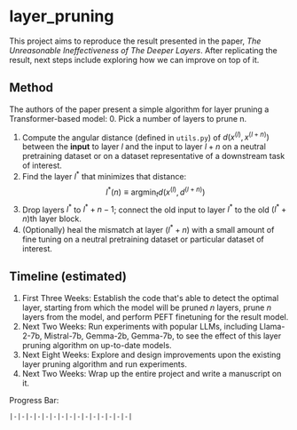 # layer_pruning

This project aims to reproduce the result presented in the paper, *The Unreasonable Ineffectiveness of The Deeper Layers*. After replicating the result, next steps include exploring how we can improve on top of it.

## Method
The authors of the paper present a simple algorithm for layer pruning a Transformer-based model:
0. Pick a number of layers to prune n.
1. Compute the angular distance (defined in `utils.py`) of $d(x^{(l)}, x^{(l+n)})$ between the **input** to layer $l$ and the input to layer $l + n$ on a neutral pretraining dataset or on a dataset representative of a downstream task of interest.
2. Find the layer $l^{*}$ that minimizes that distance:
$$
l^{*}(n) \equiv \text{arg} \text{min}_t d(x^{(l)}, d^{(l+n)})
$$
3. Drop layers $l^{*}$ to $l^{*}+n-1$; connect the old input to layer $l^{*}$ to the old $(l^{*}+n)$th layer block.
4. (Optionally) heal the mismatch at layer $(l^{*}+n)$ with a small amount of fine tuning on a neutral pretraining dataset or particular dataset of interest.

## Timeline (estimated)
1. First Three Weeks: Establish the code that's able to detect the optimal layer, starting from which the model will be pruned $n$ layers, prune $n$ layers from the model, and perform PEFT finetuning for the result model.
2. Next Two Weeks: Run experiments with popular LLMs, including Llama-2-7b, Mistral-7b, Gemma-2b, Gemma-7b, to see the effect of this layer pruning algorithm on up-to-date models.
3. Next Eight Weeks: Explore and design improvements upon the existing layer pruning algorithm and run experiments.
4. Next Two Weeks: Wrap up the entire project and write a manuscript on it.

Progress Bar:
```
|-|-|-|-|-|-|-|-|-|-|-|-|-|-|-|
```